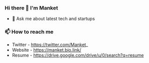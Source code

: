 ### Hi there 👋 I'm Manket

- 💬 Ask me about latest tech and startups



### 📫 How to reach me
- Twitter - https://twitter.com/Manket_
- Website - https://manket.bio.link/
- Resume - https://drive.google.com/drive/u/0/search?q=resume

<!--
**manket16/manket16** is a ✨ _special_ ✨ repository because its `README.md` (this file) appears on your GitHub profile.

Here are some ideas to get you started:

- 🔭 I’m currently working on ..
- 🌱 I’m currently learning Blockhain and AI
- 👯 I’m looking to collaborate on ...
- 🤔 I’m looking for help with ...
- 💬 Ask me about latest tech 
- 📫 How to reach me: ...
- 😄 Pronouns: ...
- ⚡ Fun fact: ...
-->
